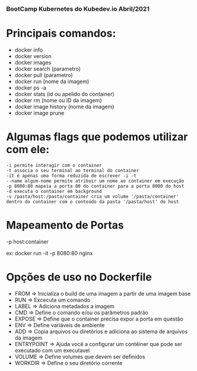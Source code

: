 ### BootCamp Kubernetes do Kubedev.io Abril/2021


# Principais comandos:

- docker info
- docker version
- docker images
- docker search (parametro)
- docker pull (parametro)
- docker run (nome da imagem)
- docker ps -a
- docker stats (id ou apelido do container)
- docker rm (nome ou ID da imagem)
- docker image history (nome da imagem)
- docker image prune

# Algumas flags que podemos utilizar com ele:

    -i permite interagir com o container
    -t associa o seu terminal ao terminal do container
    -it é apenas uma forma reduzida de escrever -i -t
    --name algum-nome permite atribuir um nome ao container em execução
    -p 8080:80 mapeia a porta 80 do container para a porta 8080 do host
    -d executa o container em background
    -v /pasta/host:/pasta/container cria um volume '/pasta/container' dentro do container com o conteúdo da pasta '/pasta/host' do host

# Mapeamento de Portas

-p host:container

ex: docker run -it -p 8080:80 nginx

# Opções de uso no Dockerfile
- FROM => Inicializa o build de uma imagem a partir de uma imagem base
- RUN => Excecuta um comando
- LABEL => Adiciona metadados a imagem
- CMD => Define o comando e/ou os parâmetros padrão
- EXPOSE => Define que o container precisa expor a porta em questão
- ENV => Define variáveis de ambiente
- ADD => Copia arquivos ou diretórios e adiciona ao sistema de arquivos da imagem
- ENTRYPOINT => Ajuda você a configurar um contêiner que pode ser executado com um executavel 
- VOLUME => Define volumes que devem ser definidos
- WORKDIR => Define o seu diretório corrente